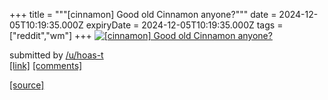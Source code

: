 +++
title = """[cinnamon] Good old Cinnamon anyone?"""
date = 2024-12-05T10:19:35.000Z
expiryDate = 2024-12-05T10:19:35.000Z
tags = ["reddit","wm"]
+++
[![[cinnamon] Good old Cinnamon anyone?](https://b.thumbs.redditmedia.com/st6-uTV6nfJo22mTbN1BNDZk_N5_8zmkcbCi-gRp5EM.jpg "[cinnamon] Good old Cinnamon anyone?")](https://www.reddit.com/r/unixporn/comments/1h762hr/cinnamon_good_old_cinnamon_anyone/)

submitted by [/u/hoas-t](https://www.reddit.com/user/hoas-t)  
[\[link\]](https://www.reddit.com/gallery/1h762hr) [\[comments\]](https://www.reddit.com/r/unixporn/comments/1h762hr/cinnamon_good_old_cinnamon_anyone/)

[[source]](https://www.reddit.com/r/unixporn/comments/1h762hr/cinnamon_good_old_cinnamon_anyone/)
